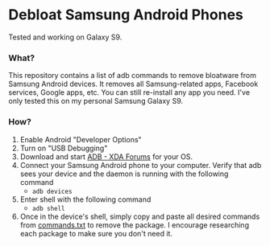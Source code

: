 # Debloat Samsung Android Phones
Tested and working on Galaxy S9.

### What?
This repository contains a list of adb commands to remove bloatware from Samsung Android devices.
It removes all Samsung-related apps, Facebook services, Google apps, etc.
You can still re-install any app you need.
I've only tested this on my personal Samsung Galaxy S9.

### How?
1. Enable Android "Developer Options"
2. Turn on "USB Debugging"
3. Download and start [ADB - XDA Forums](https://www.xda-developers.com/google-releases-separate-adb-and-fastboot-binary-downloads/) for your OS.
4. Connect your Samsung Android phone to your computer. Verify that adb sees your device and the daemon is running with the following command
    - `adb devices`
5. Enter shell with the following command
    - `adb shell`
6. Once in the device's shell, simply copy and paste all desired commands from [commands.txt](./commands.txt) to remove the package. I encourage researching each package to make sure you don't need it.
